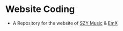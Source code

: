 # Website Coding
* A Repository for the website of [SZY Music](https://github.com/Sattishh/SZY-Music-Bot) & [EmX](https://github.com/Sattishh/EmX)
